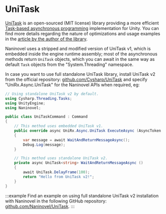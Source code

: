 ﻿# UniTask

[UniTask](https://github.com/Cysharp/UniTask) is an open-sourced (MIT license) library providing a more efficient [Task-based asynchronous programming](https://docs.microsoft.com/en-us/dotnet/standard/parallel-programming/task-based-asynchronous-programming) implementation for Unity. You can find more details regarding the nature of optimizations and usage examples in the [article by the author of the library](https://medium.com/@neuecc/a1ff0766029).

Naninovel uses a stripped and modified version of UniTask v1, which is embedded inside the engine runtime assembly; most of the asynchronous methods return `UniTask` objects, which you can await in the same way as default `Task` objects from the "System.Threading" namespace.

In case you want to use full standalone UniTask library, install UniTask v2 from the official repository: [github.com/Cysharp/UniTask](https://github.com/Cysharp/UniTask#install-via-git-url) and specify "UniRx.Async.UniTask" for the Naninovel APIs when required, eg:

```csharp
// Using standalone UniTask v2 by default.
using Cysharp.Threading.Tasks;
using UnityEngine;
using Naninovel;

public class UniTaskCommand : Command
{
    // This method uses embedded UniTask v1.
    public override async UniRx.Async.UniTask ExecuteAsync (AsyncToken asyncToken = default)
    {
        var message = await WaitAndReturnMessageAsync();
        Debug.Log(message);
    }

    // This method uses standalone UniTask v2.
    private async UniTask<string> WaitAndReturnMessageAsync ()
    {
        await UniTask.DelayFrame(100);
        return "Hello from UniTask v2!";
    }
}
```

:::example
Find an example on using full standalone UniTask v2 installation with Naninovel in the following GitHub repository: [github.com/Naninovel/UniTask](https://github.com/Naninovel/UniTask).
:::
